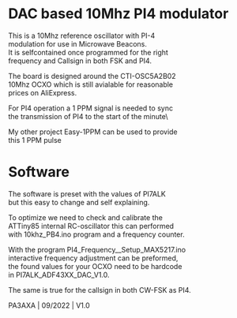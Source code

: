 # DAC based 10Mhz PI4 modulator

This is a 10Mhz reference oscillator with PI-4\
modulation for use in Microwave Beacons.\
It is selfcontained once programmed for the right\
frequency and Callsign in both FSK and PI4.

The board is designed around the CTI-OSC5A2B02\
10Mhz OCXO which is still avialable for reasonable\
prices on AliExpress.

For PI4 operation a 1 PPM signal is needed to sync\
the transmission of PI4 to the start of the minute\

My other project Easy-1PPM can be used to provide\
this 1 PPM pulse

# Software

The software is preset with the values of PI7ALK\
but this easy to change and self explaining.

To optimize we need to check and calibrate the\
ATTiny85 internal RC-oscillator this can performed\
with 10khz_PB4.ino program and a frequency counter.

With the program PI4_Frequency__Setup_MAX5217.ino\
interactive frequency adjustment can be preformed,\
the found values for your OCXO need to be hardcode\
in PI7ALK_ADF43XX_DAC_V1.0.

The same is true for the callsign in both CW-FSK as PI4.

PA3AXA | 09/2022  | V1.0
 
